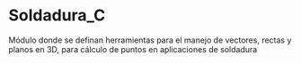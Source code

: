 # Soldadura_C
 Módulo donde se definan herramientas para el manejo de vectores, rectas y planos en 3D, para cálculo de puntos en aplicaciones de soldadura
